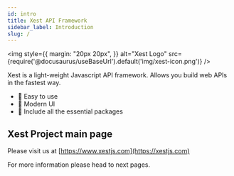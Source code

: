 ```yaml
---
id: intro
title: Xest API Framework
sidebar_label: Introduction
slug: /
---
```


<img style={{ margin: "20px 20px", }} 
    alt="Xest Logo" 
    src={require('@docusaurus/useBaseUrl').default('img/xest-icon.png')}
/>

Xest is a light-weight Javascript API framework. Allows you build web APIs in the fastest way.

- :star2: Easy to use
- :star2: Modern UI
- :star2: Include all the essential packages

## Xest Project main page

Please visit us at [https://www.xestjs.com](https://xestjs.com)

For more information please head to next pages.
